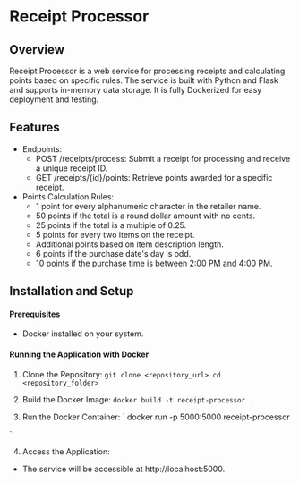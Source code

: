 # Receipt Processor

## Overview

Receipt Processor is a web service for processing receipts and calculating points based on specific rules. The service is built with Python and Flask and supports in-memory data storage. It is fully Dockerized for easy deployment and testing.

## Features

-   Endpoints:
    -   POST /receipts/process: Submit a receipt for processing and receive a unique receipt ID.
    -   GET /receipts/{id}/points: Retrieve points awarded for a specific receipt.
-   Points Calculation Rules:
    -   1 point for every alphanumeric character in the retailer name.
    -   50 points if the total is a round dollar amount with no cents.
    -   25 points if the total is a multiple of 0.25.
    -   5 points for every two items on the receipt.
    -   Additional points based on item description length.
    -   6 points if the purchase date's day is odd.
    -   10 points if the purchase time is between 2:00 PM and 4:00 PM.

## Installation and Setup

#### Prerequisites

-   Docker installed on your system.

#### Running the Application with Docker

1. Clone the Repository:
   `git clone <repository_url>
cd <repository_folder> `

2. Build the Docker Image:
   `docker build -t receipt-processor .`

3. Run the Docker Container:
   `
   docker run -p 5000:5000 receipt-processor

`

4. Access the Application:

-   The service will be accessible at http://localhost:5000.
